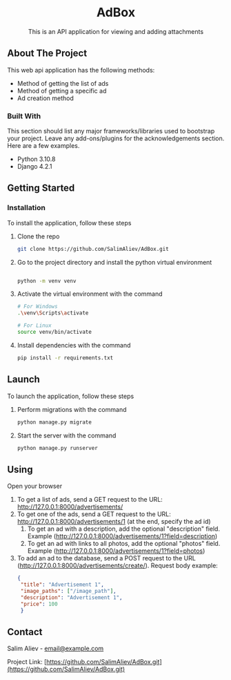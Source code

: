 
<!-- PROJECT LOGO -->
<br />
<div align="center">


  <h1 align="center">AdBox</h1>

  <p align="center">
    This is an API application for viewing and adding attachments
  </p>
</div>

<!-- ABOUT THE PROJECT -->
## About The Project

This web api application has the following methods:
* Method of getting the list of ads
* Method of getting a specific ad
* Ad creation method



### Built With

This section should list any major frameworks/libraries used to bootstrap your project. Leave any add-ons/plugins for the acknowledgements section. Here are a few examples.

* Python 3.10.8
* Django 4.2.1

<!-- GETTING STARTED -->
## Getting Started

### Installation

To install the application, follow these steps

1. Clone the repo
   ```sh
   git clone https://github.com/SalimAliev/AdBox.git
   ```
2. Go to the project directory and install the python virtual environment
   ```sh
   
   python -m venv venv
   ```
3. Activate the virtual environment with the command
   ```sh
   # For Windows
   .\venv\Scripts\activate
   
   # For Linux
   source venv/bin/activate
   ```
4. Install dependencies with the command
   ```sh
   pip install -r requirements.txt
   ```

<!-- USAGE EXAMPLES -->
## Launch

To launch the application, follow these steps

1. Perform migrations with the command
   ```sh
   python manage.py migrate
   ```
2. Start the server with the command   
   ```sh
   python manage.py runserver
   ```
   
## Using
Open your browser
1. To get a list of ads, send a GET request to the URL: http://127.0.0.1:8000/advertisements/
2. To get one of the ads, send a GET request to the URL: http://127.0.0.1:8000/advertisements/1 (at the end, specify the ad id)
   1. To get an ad with a description, add the optional "description" field. Example (http://127.0.0.1:8000/advertisements/1?field=description)
   2. To get an ad with links to all photos, add the optional "photos" field. Example (http://127.0.0.1:8000/advertisements/1?field=photos)
3. To add an ad to the database, send a POST request to the URL (http://127.0.0.1:8000/advertisements/create/). Request body example:
   ```json
   {
    "title": "Advertisement 1",
    "image_paths": ["/image_path"],
    "description": "Advertisement 1",
    "price": 100
    }
   ```

<!-- CONTACT -->
## Contact

Salim Aliev - email@example.com

Project Link: [https://github.com/SalimAliev/AdBox.git](https://github.com/SalimAliev/AdBox.git)
